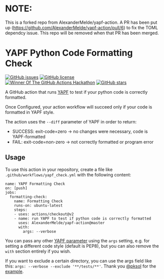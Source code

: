 # NOTE: 
This is a forked repo from AlexanderMelde/yapf-action. A PR has been put up (https://github.com/AlexanderMelde/yapf-action/pull/6) to fix the TOML dependcy issue. This repo will be removed when that PR has been merged.

# YAPF Python Code Formatting Check

[![GitHub issues](https://img.shields.io/github/issues/AlexanderMelde/yapf-action?style=flat-square)](https://github.com/AlexanderMelde/yapf-action/issues) [![GitHub license](https://img.shields.io/github/license/AlexanderMelde/yapf-action?style=flat-square)](https://github.com/AlexanderMelde/yapf-action/blob/master/LICENSE) [![Winner Of The GitHub Actions Hackathon](https://img.shields.io/badge/GitHub%20Actions%20Hackathon-Winner!-blue?style=flat-square&logo=github-actions&logoColor=9cf)](https://docs.google.com/spreadsheets/d/1YL6mjJXGt3-75GejQCubsOvWwtYcGaqbJA7msnsh7Tg/edit?usp=sharing) [![GitHub stars](https://img.shields.io/github/stars/AlexanderMelde/yapf-action?style=flat-square)](https://github.com/AlexanderMelde/yapf-action/stargazers)

A GitHub action that runs [YAPF](https://github.com/google/yapf) to test if your python code is correctly formatted.

Once Configured, your action workflow will succeed only if your code is formatted in YAPF style.

The action uses the `--diff` parameter of YAPF in order to return:
- SUCCESS: exit-code=zero → no changes were necessary, code is YAPF-formatted
- FAIL: exit-code=non-zero → not correctly formatted or program error

## Usage
To use this action in your repository, create a file like `.github/workflows/yapf_check.yml` with the following content:

```
name: YAPF Formatting Check
on: [push]
jobs:
  formatting-check:
    name: Formatting Check
    runs-on: ubuntu-latest
    steps:
    - uses: actions/checkout@v2
    - name: run YAPF to test if python code is correctly formatted
      uses: AlexanderMelde/yapf-action@master
      with:
        args: --verbose
```

You can pass any other [YAPF parameter](https://github.com/google/yapf#usage) using the `args` setting, e.g. for setting a different code style (default is PEP8), but you can also remove the `with` section entirely if you wish.

If you want to exclude a certain directory, you can use the args field like this: `args: --verbose --exclude '**/tests/**'`. Thank you [@pksol](https://github.com/pksol) for the [example](https://github.com/AlexanderMelde/yapf-action/issues/1).

